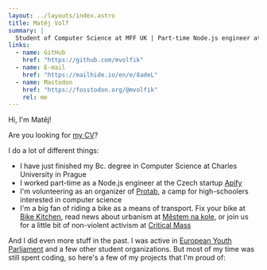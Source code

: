 ```yaml
---
layout: ../layouts/index.astro
title: Matěj Volf
summary: |
  Student of Computer Science at MFF UK | Part-time Node.js engineer at Apify
links:
  - name: GitHub
    href: "https://github.com/mvolfik"
  - name: E-mail
    href: "https://mailhide.io/en/e/8adeL"
  - name: Mastodon
    href: "https://fosstodon.org/@mvolfik"
    rel: me
---
```


Hi, I'm Matěj!

Are you looking for <a id="cvclick" href="/s/CV-volf-matej.pdf" target="_blank">my CV</a>?

I do a lot of different things:

- I have just finished my Bc. degree in Computer Science at Charles University in Prague
- I worked part-time as a Node.js engineer at the Czech startup [Apify](https://apify.com)
- I'm volunteering as an organizer of [Protab](https://protab.cz), a camp for high-schoolers interested in computer science
- I'm a big fan of riding a bike as a means of transport. Fix your bike at [Bike Kitchen](https://www.facebook.com/bikekitchenpraha), read news about urbanism at [Městem na kole](https://mestemnakole.cz/), or join us for a little bit of non-violent activism at [Critical Mass](https://www.facebook.com/prazska.cyklopoezie)

And I did even more stuff in the past. I was active in [European Youth Parliament](https://www.eyp.cz) and a few other student organizations. But most of my time was still spent coding, so here's a few of my projects that I'm proud of:
